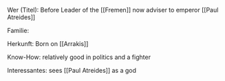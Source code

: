 Wer (Titel): Before Leader of the [[Fremen]] now adviser to emperor [[Paul Atreides]] 

Familie:

Herkunft: Born on [[Arrakis]]

Know-How: relatively good in politics and a fighter 

Interessantes: sees [[Paul Atreides]] as a god 